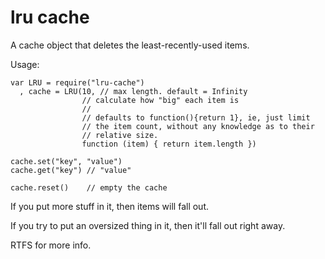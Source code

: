 # lru cache

A cache object that deletes the least-recently-used items.

Usage:

    var LRU = require("lru-cache")
      , cache = LRU(10, // max length. default = Infinity
                    // calculate how "big" each item is
                    //
                    // defaults to function(){return 1}, ie, just limit
                    // the item count, without any knowledge as to their
                    // relative size.
                    function (item) { return item.length })

    cache.set("key", "value")
    cache.get("key") // "value"

    cache.reset()    // empty the cache

If you put more stuff in it, then items will fall out.

If you try to put an oversized thing in it, then it'll fall out right
away.

RTFS for more info.
